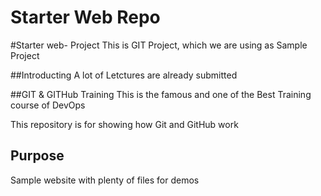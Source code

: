 # Starter Web Repo

#Starter web- Project
This is GIT Project, which we are using as Sample Project
 
 
 ##Introducting
 A lot of Letctures are already submitted
 
 ##GIT & GITHub Training
This is the famous and one of the Best Training course of DevOps

This repository is for showing how Git and GitHub work

## Purpose

Sample website with plenty of files for demos
